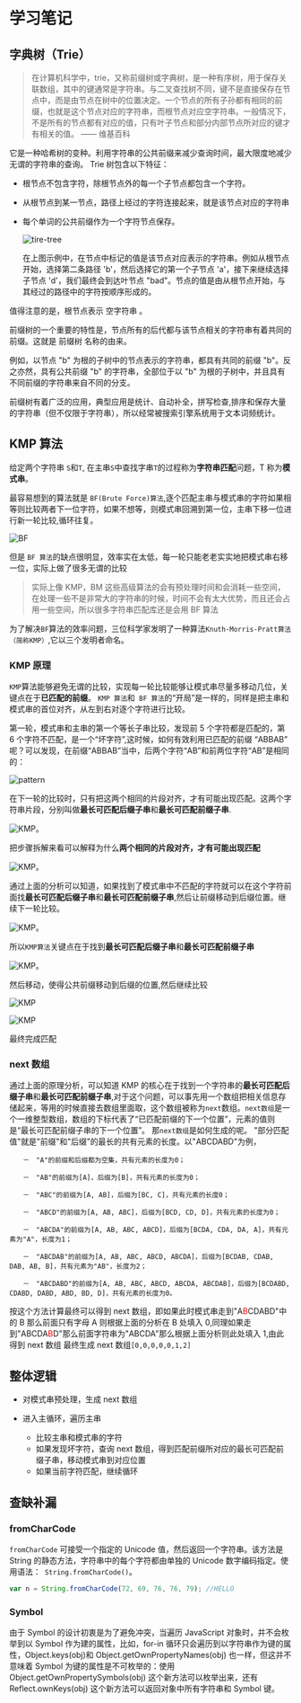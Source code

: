 <!--
 * @Author: songyzh
 * @Date: 2020-12-21 15:35:43
 * @LastEditors: songyzh
 * @LastEditTime: 2021-01-14 17:04:19
-->

# 学习笔记

## 字典树（Trie）

> 在计算机科学中，trie，又称前缀树或字典树，是一种有序树，用于保存关联数组，其中的键通常是字符串。与二叉查找树不同，键不是直接保存在节点中，而是由节点在树中的位置决定。一个节点的所有子孙都有相同的前缀，也就是这个节点对应的字符串，而根节点对应空字符串。一般情况下，不是所有的节点都有对应的值，只有叶子节点和部分内部节点所对应的键才有相关的值。 —— 维基百科

它是一种哈希树的变种。利用字符串的公共前缀来减少查询时间，最大限度地减少无谓的字符串的查询。
Trie 树包含以下特征：

- 根节点不包含字符，除根节点外的每一个子节点都包含一个字符。
- 从根节点到某一节点，路径上经过的字符连接起来，就是该节点对应的字符串
- 每个单词的公共前缀作为一个字符节点保存。

  ![tire-tree](./assets/trie-tree.png)

  在上图示例中，在节点中标记的值是该节点对应表示的字符串。例如从根节点开始，选择第二条路径 'b'，然后选择它的第一个子节点 'a'，接下来继续选择子节点 'd'，我们最终会到达叶节点 "bad"。节点的值是由从根节点开始，与其经过的路径中的字符按顺序形成的。

值得注意的是，根节点表示 空字符串 。

前缀树的一个重要的特性是，节点所有的后代都与该节点相关的字符串有着共同的前缀。这就是 前缀树 名称的由来。

例如，以节点 "b" 为根的子树中的节点表示的字符串，都具有共同的前缀 "b"。反之亦然，具有公共前缀 "b" 的字符串，全部位于以 "b" 为根的子树中，并且具有不同前缀的字符串来自不同的分支。

前缀树有着广泛的应用，典型应用是统计、自动补全，拼写检查,排序和保存大量的字符串（但不仅限于字符串），所以经常被搜索引擎系统用于文本词频统计。

## KMP 算法

给定两个字符串 `S`和`T`, 在主串`S`中查找字串`T`的过程称为**字符串匹配**问题，T 称为**模式串**。

最容易想到的算法就是 `BF(Brute Force)算法`,逐个匹配主串与模式串的字符如果相等则比较两者下一位字符，如果不想等，则模式串回溯到第一位，主串下移一位进行新一轮比较,循环往复。

![BF](./assets/bf.gif)

但是 `BF 算法`的缺点很明显，效率实在太低，每一轮只能老老实实地把模式串右移一位，实际上做了很多无谓的比较

> 实际上像 KMP，BM 这些高级算法的会有预处理时间和会消耗一些空间，在处理一些不是非常大的字符串的时候，时间不会有太大优势，而且还会占用一些空间，所以很多字符串匹配库还是会用 BF 算法

为了解决`BF`算法的效率问题，三位科学家发明了一种算法`Knuth-Morris-Pratt算法（简称KMP）`,它以三个发明者命名。

### KMP 原理

`KMP`算法能够避免无谓的比较，实现每一轮比较能够让模式串尽量多移动几位，关键点在于**已匹配的前缀**。
`KMP 算法`和` BF 算法`的“开局”是一样的，同样是把主串和模式串的首位对齐，从左到右对逐个字符进行比较。

第一轮，模式串和主串的第一个等长子串比较，发现前 5 个字符都是匹配的，第 6 个字符不匹配，是一个“坏字符”,这时候，如何有效利用已匹配的前缀 “ABBAB” 呢？可以发现，在前缀“ABBAB”当中，后两个字符“AB”和前两位字符“AB”是相同的：

![pattern](./assets/pattern.jpeg)

在下一轮的比较时，只有把这两个相同的片段对齐，才有可能出现匹配。这两个字符串片段，分别叫做**最长可匹配后缀子串**和**最长可匹配前缀子串**.

![KMP](./assets/kmp.gif)。

把步骤拆解来看可以解释为什么**两个相同的片段对齐，才有可能出现匹配**

![KMP](./assets/kmp1.gif)。

通过上面的分析可以知道，如果找到了模式串中不匹配的字符就可以在这个字符前面找**最长可匹配后缀子串**和**最长可匹配前缀子串**,然后让前缀移动到后缀位置。继续下一轮比较。

![KMP](./assets/kmp2.gif)。

所以`KMP算法`关键点在于找到**最长可匹配后缀子串**和**最长可匹配前缀子串**

![KMP](./assets/kmp3.gif)。

然后移动，使得公共前缀移动到后缀的位置,然后继续比较

![KMP](./assets/kmp4.gif)

![KMP](./assets/kmp5.gif)

最终完成匹配

### next 数组

通过上面的原理分析，可以知道 KMP 的核心在于找到一个字符串的**最长可匹配后缀子串**和**最长可匹配前缀子串**,对于这个问题，可以事先用一个数组把相关信息存储起来，等用的时候直接去数组里面取，这个数组被称为`next`数组。`next数组`是一个一维整型数组，数组的下标代表了“已匹配前缀的下一个位置”，元素的值则是“最长可匹配前缀子串的下一个位置”。 那`next数组`是如何生成的呢。
"部分匹配值"就是"前缀"和"后缀"的最长的共有元素的长度。以"ABCDABD"为例，

```
　　－　"A"的前缀和后缀都为空集，共有元素的长度为0；

　　－　"AB"的前缀为[A]，后缀为[B]，共有元素的长度为0；

　　－　"ABC"的前缀为[A, AB]，后缀为[BC, C]，共有元素的长度0；

　　－　"ABCD"的前缀为[A, AB, ABC]，后缀为[BCD, CD, D]，共有元素的长度为0；

　　－　"ABCDA"的前缀为[A, AB, ABC, ABCD]，后缀为[BCDA, CDA, DA, A]，共有元素为"A"，长度为1；

　　－　"ABCDAB"的前缀为[A, AB, ABC, ABCD, ABCDA]，后缀为[BCDAB, CDAB, DAB, AB, B]，共有元素为"AB"，长度为2；

　　－　"ABCDABD"的前缀为[A, AB, ABC, ABCD, ABCDA, ABCDAB]，后缀为[BCDABD, CDABD, DABD, ABD, BD, D]，共有元素的长度为0。
```

按这个方法计算最终可以得到 next 数组，即如果此时模式串走到"A<span style="color:red">B</span>CDABD"中的 B 那么前面只有字母 A 则根据上面的分析在 B 处填入 0,同理如果走到"ABCDA<span style="color:red">B</span>D"那么前面字符串为"ABCDA"那么根据上面分析则此处填入 1,由此得到 next 数组
最终生成 next 数组`[0,0,0,0,0,1,2]`

## 整体逻辑

- 对模式串预处理，生成 next 数组

- 进入主循环，遍历主串
  - 比较主串和模式串的字符
  - 如果发现坏字符，查询 next 数组，得到匹配前缀所对应的最长可匹配前缀子串，移动模式串到对应位置
  - 如果当前字符匹配，继续循环

## 查缺补漏

### fromCharCode

`fromCharCode` 可接受一个指定的 Unicode 值，然后返回一个字符串。该方法是 String 的静态方法，字符串中的每个字符都由单独的 Unicode 数字编码指定。使用语法：` String.fromCharCode()`。

```javascript
var n = String.fromCharCode(72, 69, 76, 76, 79); //HELLO
```

### Symbol

由于 Symbol 的设计初衷是为了避免冲突，当遍历 JavaScript 对象时，并不会枚举到以 Symbol 作为建的属性，比如，for-in 循环只会遍历到以字符串作为键的属性，Object.keys(obj)和 Object.getOwnPropertyNames(obj) 也一样，但这并不意味着 Symbol 为键的属性是不可枚举的：使用 Object.getOwnPropertySymbols(obj) 这个新方法可以枚举出来，还有 Reflect.ownKeys(obj) 这个新方法可以返回对象中所有字符串和 Symbol 键。
